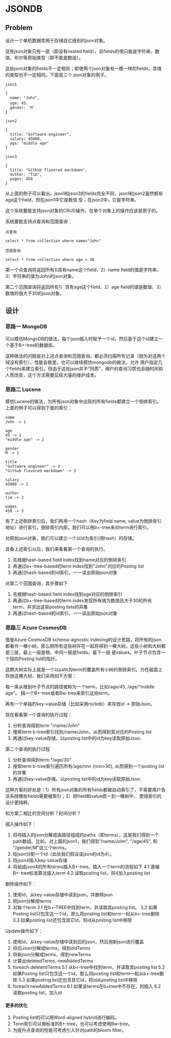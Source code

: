 # JSONDB

## Problem

设计一个单机数据库用于存储百亿级别的json对象。

这些json对象只有一层（即没有nested field），且fields的值只能是字符串，数值，布尔等原始类型（即不能是数组）。

这些json对象的fields不一定相同；即使两个json对象有一模一样的fields，其值的类型也不一定相同。下面是三个
json对象的例子。

```
json1

{
  name: "John",
  age: 45，
  gender: 'M'
}

json2

{
  title: "Software engineer",
  salary: 45000,
  age: "middle age"
}

json3

{
  title: "Github flavored markdown",
  author: "Tim",
  pages: 450
}
```

从上面的例子可以看出，json1和json3的fields完全不同，json1和json2虽然都有age这个field，但在json1中它是数值
型；在json2中，它是字符串。  

这个系统要能支持json对象的CRUD操作。在单个对象上的操作应该是原子的。

系统要能支持点查询和范围查询：

```
点查询

select * from collection where name="John"

范围查询

select * from collection where age > 30

```

第一个点查询将返回所有1)具有name这个field，2）name field的值是字符串，3）字符串的值为John的json对象。

第二个范围查询将返回所有1）具有age这个field，2）age field的值是数值，3）数值的值大于30的json对象。

## 设计
### 思路一 MongoDB
可以模仿MongoDB的做法，每个json插入时赋予一个id，然后基于这个id建立一个基于B+-tree的数据库。

这种做法的问题是对上述点查询和范围查询，都必须扫描所有记录（因为对这两个域没有索引），性能会极差。也可以继续模仿mongodb的做法，允许
用户指定几个fields来建立索引。但由于这些json并不“同质”，用户的查询习惯也会随时间和人而改变，这个方法需要后续大量的维护成本。

### 思路二 Lucene
模仿Lucene的做法，为所有json对象中出现的所有fields都建立一个倒排索引。上面的例子可以得到下面的索引：

```
name
John -> 1

age
45 -> 1
"middle age" -> 2

gender
M -> 1

title
"Software engineer" -> 2
"Github flavored markdown" -> 3

salary
45000 -> 2

author
tim -> 3

pages
450 -> 3
```

有了上述倒排索引后，我们再用一个hash（Key为field name, value为倒排索引地址）进行索引。倒排索引内部，我们可以用b+-tree来对term进行索引。

对原始json对象，我们可以建立一个以id为索引(用hash）的存储。

具备上述索引以后，我们来看看第一个查询的执行。
1. 先根据hash-based field index找到name对应的倒排索引
2. 再通过b+-tree-based的term index找到"John"对应的Posting list
3. 再通过hash-based的id索引，一一读出原始json对象


对第二个范围查询，其步骤如下
1. 先根据hash-based field index找到age对应的倒排索引
2. 再通过b+-tree-based的term index发现所有值为数值且大于30的所有term，并求出这些posting lists的并集
3. 再通过hash-based的id索引，一一读出原始json对象

### 思路三 Azure CosmosDB
借鉴Azure CosmosDB schema-agnostic indexing的设计思路，将所有的json都看作一棵小树。那么把所有这些树并在一起将得到一棵大树。这些小树和大树都是三层，最上一层是根，中间一层是fields，最下一层
是values。叶子节点包含一个指向Posting list的指针。

这颗大树实际上就是一个以path为term的覆盖所有小树的倒排索引。为在磁盘上存放这棵大树，我们采用如下方案：

每一条从根到叶子节点的路径被称为一个term，比如/age/45, /age/“middle age"。
搞一个B+-tree或者Bw-tree来索引这些term。

再有一个单独的key-value存储（比如采用rockdb）来存放id -> 原始Json。

现在看看第一个查询的执行过程：
1. 分析查询得到term "/name/John"
2. 搜索term b-tree索引找到/name/John，从而得到其对应的Posting list
3. 再通过key-value存储，以posting list中的id为key读取原始Json.

第二个查询的执行过程
1. 分析查询得到term "/age/30"
2. 搜索term b-tree索引遍历所有/age/nnn (nnn>30), 从而得到一个posting list的并集
3. 再通过key-value存储，以posting list中的id为key读取原始Json.

这种方案的好处是：1）所有json对象的所有fields都被自动索引了，不需要用户告诉系统哪些fields需要被索引；2）把field和value统一到一棵树中，
使得索引的设计更纯粹。

和方案二相比的空间分析？时间分析？

插入操作如下：
1. 将待插入的json分解成由路径组成的paths（即terms），这是我们得到一个path数组。比如，对上面的json1，我们得到”/name/John", "/age/45", 和
"/gender/M"这三个terms。
2. 给json分配一个id（此处我们假设该json的id为4）。
3. 将json4插入key-value存储
4. 将组成json4的所有terms插入B+-tree。插入一个term的流程如下
4.1 遵循B+-tree标准算法插入term
4.2 读取posting list，将4加入posting list

删除操作如下：
1. 使用id，从key-value存储中读到json，并删除json
2. 把json分解成terms
3. 对每个term
3.1 在b+-TREE中找到term，并读取其posting list。
3.2 如果Posting list只包含这一个id，那么将posting list和term一起从b+-tree删除
3.3 如果posting list还包含其它id，将id从posting list中移除

Update操作如下：
1. 使用id，从key-value存储中读到旧的json，然后用新json进行覆盖
2. 将旧Json分解成terms，得到oldTerms
3. 将新json分解成terms，得到newTerms
4. 计算出deletedTerms, newAddedTerms
5. foreach deleterdTerms
5.1 从b+-tree中找到term，并读取其posting list
5.2 如果Posting list只包含这一个id，那么将posting list和term一起从b+-tree删除
5.3 如果posting list还包含其它id，将id从posting list中移除
6. foreach newAddedTerms
6.1 如果该terms在b+tree中不存在，则插入
6.2 读取posting list，加入id

#### 更多的优化
1. Posting list的可以用Word-aligned hybrid进行编码。
2. Term索引可以用标准的B+-tree，也可以考虑使用Bw-tree。
3. 为提升点查询的性能可考虑引入针对path的bloom filter。
